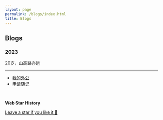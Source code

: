 ```yaml
---
layout: page
permalink: /blogs/index.html
title: Blogs
---
```


## Blogs

### 2023
20岁，山高路亦远<br>

---
- [我的外公](https://Yizhao111.github.io/blogs/waigong2023)<br>
- [申请随记](https://Yizhao111.github.io/blogs/shenqing2023)<br>


<!-- - 21岁，何妨吟啸且徐行<br>
- [数学建模竞赛的成功四要素](https://caihanlin.com/blogs/team2023)<br>
- [极简风个人网站搭建指南（完结）](https://caihanlin.com/blogs/web)

### 2022

- [20岁，宽心且看月中桂](https://caihanlin.com/blogs/20yrs)<br>
- [Cambridge 线上暑研回忆录](https://caihanlin.com/blogs/cambridge/)<br>
- [暂停、暂停、暂停](https://caihanlin.com/blogs/stop/)

### 2021

- [19岁，山高路亦远](https://caihanlin.com/blogs/19yrs)<br>
- [星野学社实习回忆录](https://caihanlin.com/blogs/star)

### 2020

- [18岁，缓慢受锤的黄金年代](https://caihanlin.com/blogs/18yrs)<br>
- [本科博客，笔记，回忆录](https://mieclance.club/) -->

<br>

**Web Star History**

[Leave a star if you like it 🥰](https://github.com/Yizhao111/Yizhao111.github.io)
